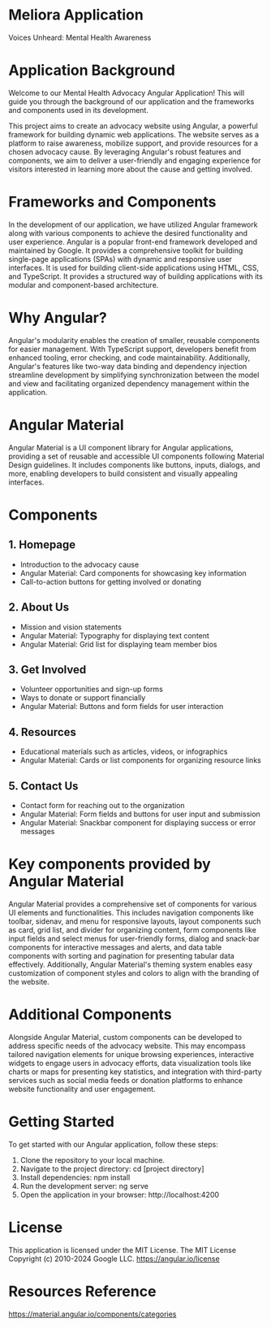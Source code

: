 #  Meliora Application 
Voices Unheard: Mental Health Awareness

# Application Background

Welcome to our Mental Health Advocacy Angular Application! This will guide you through the background of our application and the frameworks and components used in its development.

This project aims to create an advocacy website using Angular, a powerful framework for building dynamic web applications. The website serves as a platform to raise awareness, mobilize support, and provide resources for a chosen advocacy cause. By leveraging Angular's robust features and components, we aim to deliver a user-friendly and engaging experience for visitors interested in learning more about the cause and getting involved.

# Frameworks and Components
In the development of our application, we have utilized Angular framework along with various components to achieve the desired functionality and user experience. Angular is a popular front-end framework developed and maintained by Google. It provides a comprehensive toolkit for building single-page applications (SPAs) with dynamic and responsive user interfaces. It is used for  building client-side applications using HTML, CSS, and TypeScript. It provides a structured way of building applications with its modular and component-based architecture.

# Why Angular?
Angular's modularity enables the creation of smaller, reusable components for easier management. With TypeScript support, developers benefit from enhanced tooling, error checking, and code maintainability. Additionally, Angular's features like two-way data binding and dependency injection streamline development by simplifying synchronization between the model and view and facilitating organized dependency management within the application.

# Angular Material
Angular Material is a UI component library for Angular applications, providing a set of reusable and accessible UI components following Material Design guidelines. It includes components like buttons, inputs, dialogs, and more, enabling developers to build consistent and visually appealing interfaces.

# Components

## 1. Homepage
   - Introduction to the advocacy cause
   - Angular Material: Card components for showcasing key information
   - Call-to-action buttons for getting involved or donating

## 2. About Us
   - Mission and vision statements
   - Angular Material: Typography for displaying text content
   - Angular Material: Grid list for displaying team member bios

## 3. Get Involved
   - Volunteer opportunities and sign-up forms
   - Ways to donate or support financially
   - Angular Material: Buttons and form fields for user interaction
   
## 4. Resources
   - Educational materials such as articles, videos, or infographics
   - Angular Material: Cards or list components for organizing resource links


## 5. Contact Us
   - Contact form for reaching out to the organization
   - Angular Material: Form fields and buttons for user input and submission
   - Angular Material: Snackbar component for displaying success or error messages

# Key components provided by Angular Material
Angular Material provides a comprehensive set of components for various UI elements and functionalities. This includes navigation components like toolbar, sidenav, and menu for responsive layouts, layout components such as card, grid list, and divider for organizing content, form components like input fields and select menus for user-friendly forms, dialog and snack-bar components for interactive messages and alerts, and data table components with sorting and pagination for presenting tabular data effectively. Additionally, Angular Material's theming system enables easy customization of component styles and colors to align with the branding of the website.

# Additional Components
Alongside Angular Material, custom components can be developed to address specific needs of the advocacy website. This may encompass tailored navigation elements for unique browsing experiences, interactive widgets to engage users in advocacy efforts, data visualization tools like charts or maps for presenting key statistics, and integration with third-party services such as social media feeds or donation platforms to enhance website functionality and user engagement.


# Getting Started
To get started with our Angular application, follow these steps:

1. Clone the repository to your local machine.
2. Navigate to the project directory: cd [project directory]
3. Install dependencies: npm install
4. Run the development server: ng serve
5. Open the application in your browser: http://localhost:4200
   
# License
This application is licensed under the MIT License. The MIT License Copyright (c) 2010-2024 Google LLC. https://angular.io/license

# Resources Reference
https://material.angular.io/components/categories


